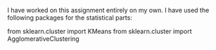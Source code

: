 I have worked on this assignment entirely on my own. I have used the following packages for the statistical parts:

from sklearn.cluster import KMeans
from sklearn.cluster import AgglomerativeClustering

